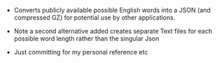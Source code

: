 - Converts publicly available possible English words into a JSON (and compressed GZ) for potential use by other applications.
- Note a second alternative added creates separate Text files for each possible word length rather than the singular Json

- Just committing for my personal reference etc